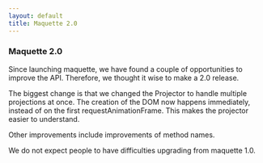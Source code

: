 ```yaml
---
layout: default
title: Maquette 2.0
---
```


### Maquette 2.0

Since launching maquette, we have found a couple of opportunities to improve the API.
Therefore, we thought it wise to make a 2.0 release. 

The biggest change is that we changed the Projector to handle multiple projections at once.
The creation of the DOM now happens immediately, instead of on the first requestAnimationFrame. 
This makes the projector easier to understand.

Other improvements include improvements of method names.

We do not expect people to have difficulties upgrading from maquette 1.0.
